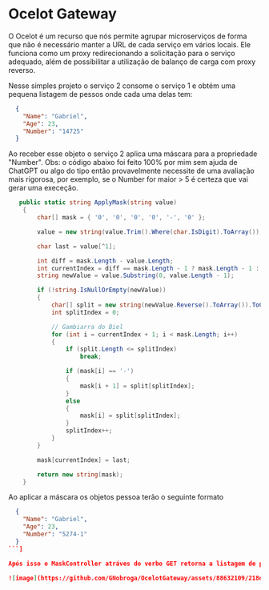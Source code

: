 # Ocelot Gateway

O Ocelot é um recurso que nós permite agrupar microserviços de forma que não é necessário manter a URL de cada serviço em vários locais. Ele funciona como um proxy redirecionando 
a solicitação para o serviço adequado, além de possibilitar a utilização de balanço de carga com proxy reverso.

Nesse simples projeto o serviço 2 consome o serviço 1 e obtém uma pequena listagem de pessos onde cada uma delas tem:

```json
  {
    "Name": "Gabriel",
    "Age": 23,
    "Number": "14725"
  }
````

Ao receber esse objeto o serviço 2 aplica uma máscara para a propriedade "Number". Obs: o código abaixo foi feito 100% por mim sem ajuda de ChatGPT ou algo do tipo então provavelmente
necessite de uma avaliação mais rigorosa, por exemplo, se o Number for maior > 5 é certeza que vai gerar uma execeção.

```cs
   public static string ApplyMask(string value)
    {
        char[] mask = { '0', '0', '0', '0', '-', '0' };

        value = new string(value.Trim().Where(char.IsDigit).ToArray());

        char last = value[^1];

        int diff = mask.Length - value.Length;
        int currentIndex = diff == mask.Length - 1 ? mask.Length - 1 : diff - 1;
        string newValue = value.Substring(0, value.Length - 1);

        if (!string.IsNullOrEmpty(newValue))
        {
            char[] split = new string(newValue.Reverse().ToArray()).ToCharArray();
            int splitIndex = 0;

            // Gambiarra do Biel
            for (int i = currentIndex + 1; i < mask.Length; i++)
            {
                if (split.Length <= splitIndex)
                    break;

                if (mask[i] == '-')
                {
                    mask[i + 1] = split[splitIndex];
                }
                else
                {
                    mask[i] = split[splitIndex];
                }
                splitIndex++;
            }
        }

        mask[currentIndex] = last;

        return new string(mask);
    }
````

Ao aplicar a máscara os objetos pessoa terão o seguinte formato

```json
  {
    "Name": "Gabriel",
    "Age": 23, 
    "Number": "5274-1"
  }
```]

Após isso o MaskController atráves do verbo GET retorna a listagem de pessoas com essas alterações

![image](https://github.com/GNobroga/OcelotGateway/assets/88632109/218d1ffe-331f-452e-9ce6-36b0bd7e18df)
